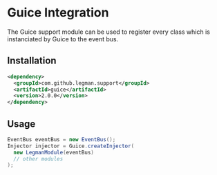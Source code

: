 # Guice Integration

The Guice support module can be used to register every class which is instanciated by Guice to the event bus.

## Installation

```xml
<dependency>
  <groupId>com.github.legman.support</groupId>
  <artifactId>guice</artifactId>
  <version>2.0.0</version>
</dependency>
```

## Usage

```java
EventBus eventBus = new EventBus();
Injector injector = Guice.createInjector(
  new LegmanModule(eventBus)
  // other modules
);
```
